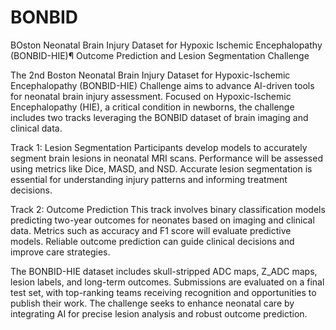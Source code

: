 # BONBID
BOston Neonatal Brain Injury Dataset for Hypoxic Ischemic Encephalopathy (BONBID-HIE)¶ Outcome Prediction and Lesion Segmentation Challenge

The 2nd Boston Neonatal Brain Injury Dataset for Hypoxic-Ischemic Encephalopathy (BONBID-HIE) Challenge aims to advance AI-driven tools for neonatal brain injury assessment. Focused on Hypoxic-Ischemic Encephalopathy (HIE), a critical condition in newborns, the challenge includes two tracks leveraging the BONBID dataset of brain imaging and clinical data.

Track 1: Lesion Segmentation
Participants develop models to accurately segment brain lesions in neonatal MRI scans. Performance will be assessed using metrics like Dice, MASD, and NSD. Accurate lesion segmentation is essential for understanding injury patterns and informing treatment decisions.

Track 2: Outcome Prediction
This track involves binary classification models predicting two-year outcomes for neonates based on imaging and clinical data. Metrics such as accuracy and F1 score will evaluate predictive models. Reliable outcome prediction can guide clinical decisions and improve care strategies.

The BONBID-HIE dataset includes skull-stripped ADC maps, Z_ADC maps, lesion labels, and long-term outcomes. Submissions are evaluated on a final test set, with top-ranking teams receiving recognition and opportunities to publish their work. The challenge seeks to enhance neonatal care by integrating AI for precise lesion analysis and robust outcome prediction.
